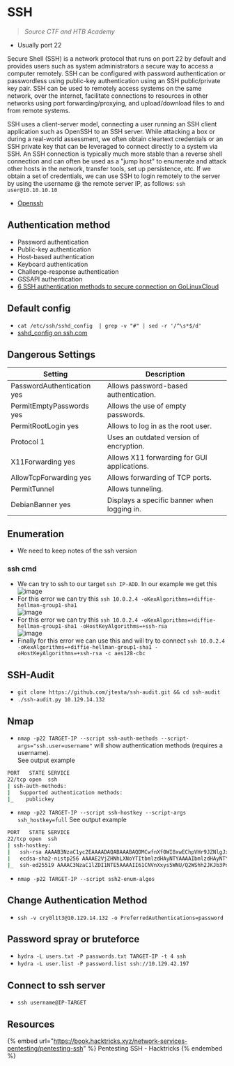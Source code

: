# SSH

> *Source CTF and HTB Academy*

- Usually port 22

Secure Shell (SSH) is a network protocol that runs on port 22 by default and provides users such as system administrators a secure way to access a computer remotely. SSH can be configured with password authentication or passwordless using public-key authentication using an SSH public/private key pair. SSH can be used to remotely access systems on the same network, over the internet, facilitate connections to resources in other networks using port forwarding/proxying, and upload/download files to and from remote systems.  

SSH uses a client-server model, connecting a user running an SSH client application such as OpenSSH to an SSH server. While attacking a box or during a real-world assessment, we often obtain cleartext credentials or an SSH private key that can be leveraged to connect directly to a system via SSH. An SSH connection is typically much more stable than a reverse shell connection and can often be used as a "jump host" to enumerate and attack other hosts in the network, transfer tools, set up persistence, etc. If we obtain a set of credentials, we can use SSH to login remotely to the server by using the username @ the remote server IP, as follows:
`ssh user@10.10.10.10`

- [Openssh](https://www.openssh.com/)

## Authentication method

- Password authentication
- Public-key authentication
- Host-based authentication
- Keyboard authentication
- Challenge-response authentication
- GSSAPI authentication
- [6 SSH authentication methods to secure connection on GoLinuxCloud](https://www.golinuxcloud.com/openssh-authentication-methods-sshd-config/)

## Default config

- `cat /etc/ssh/sshd_config  | grep -v "#" | sed -r '/^\s*$/d'`
- [sshd_config on ssh.com](https://www.ssh.com/academy/ssh/sshd_config)

## Dangerous Settings

|Setting|Description|
|-------|-----------|
|PasswordAuthentication yes|Allows password-based authentication.|
|PermitEmptyPasswords yes|Allows the use of empty passwords.|
|PermitRootLogin yes|Allows to log in as the root user.|
|Protocol 1|Uses an outdated version of encryption.|
|X11Forwarding yes|Allows X11 forwarding for GUI applications.|
|AllowTcpForwarding yes|Allows forwarding of TCP ports.|
|PermitTunnel|Allows tunneling.|
|DebianBanner yes|Displays a specific banner when logging in.|

## Enumeration

- We need to keep notes of the ssh version

### ssh cmd

- We can try to ssh to our target `ssh IP-ADD`. In our example we get this  
![image](https://user-images.githubusercontent.com/96747355/175833787-a2b8bcbd-05a9-4ecb-ac37-b584c896253c.png)  
- For this error we can try this `ssh 10.0.2.4 -oKexAlgorithms=+diffie-hellman-group1-sha1`  
![image](https://user-images.githubusercontent.com/96747355/175834000-bc2e9cbe-5949-4836-88d7-c9d399f95054.png)  
- For this error we can try this `ssh 10.0.2.4 -oKexAlgorithms=+diffie-hellman-group1-sha1 -oHostKeyAlgorithms=+ssh-rsa`  
![image](https://user-images.githubusercontent.com/96747355/175834033-1c9a18f8-bb6f-4961-bbc1-3550da4dba45.png)  
- Finally for this error we can use this and will try to connect `ssh 10.0.2.4 -oKexAlgorithms=+diffie-hellman-group1-sha1 -oHostKeyAlgorithms=+ssh-rsa -c aes128-cbc`

## SSH-Audit

- `git clone https://github.com/jtesta/ssh-audit.git && cd ssh-audit`
- `./ssh-audit.py 10.129.14.132`

## Nmap

- `nmap -p22 TARGET-IP --script ssh-auth-methods --script-args="ssh.user=username"` will show authentication methods (requires a username).  
See output example

```bash
PORT   STATE SERVICE
22/tcp open  ssh
| ssh-auth-methods: 
|   Supported authentication methods: 
|_    publickey
```

- `nmap -p22 TARGET-IP --script ssh-hostkey --script-args ssh_hostkey=full`
See output example

```bash
PORT   STATE SERVICE
22/tcp open  ssh
| ssh-hostkey: 
|   ssh-rsa AAAAB3NzaC1yc2EAAAADAQABAAABAQDMCwfnXf0WI8xwEChpVHr9JZNlgJxXnGbrVM7TkTx2Kh+bnYBwtuZrIBj7zD+LNRqIOHPMmDCZuVHOONRX9qauAq46EtCYBN35NtCtQnBRGPMC8fVxPk6KORkrWJ2J5c/crYnNCbVOt55fad739S1fYs35+X2As5/bR+F6zfnpsTMvNSiXzzJRb4C/W4PcQ9T3Az7knI+8oyP4WsbUN3l2KOq+QsWscv5Ida+ZTR7DJIbfFs/fdsPzJsLJsONsjOwyOmWsge/nik2zMRkuIUgrYco8MtPoKKfXohpFffUm4dx0I54wv9GiIHRjEEx3przciF6XvPq/2uPWhi1wpn9R
|   ecdsa-sha2-nistp256 AAAAE2VjZHNhLXNoYTItbmlzdHAyNTYAAAAIbmlzdHAyNTYAAABBBJjL31haOqBjuQ4XE/yrVby9ygrWlBMaGhxa2gzUau6Oxqp+Lomi72wf/KQ1/FPwG8qFGM0mJxTFKnwj/Ez5Ok0=
|_  ssh-ed25519 AAAAC3NzaC1lZDI1NTE5AAAAII61CNVnXxys5WNU/Q2WShh2JKJb3Pd1sPItUTK144ZJ
```

- `nmap -p22 TARGET-IP --script ssh2-enum-algos`

## Change Authentication Method

- `ssh -v cry0l1t3@10.129.14.132 -o PreferredAuthentications=password`

## Password spray or bruteforce

- `hydra -L users.txt -P passwords.txt TARGET-IP -t 4 ssh`
- `hydra -L user.list -P password.list ssh://10.129.42.197`

## Connect to ssh server

- `ssh username@IP-TARGET`

## Resources

{% embed url="https://book.hacktricks.xyz/network-services-pentesting/pentesting-ssh" %} Pentesting SSH - Hacktricks {% endembed %}  
